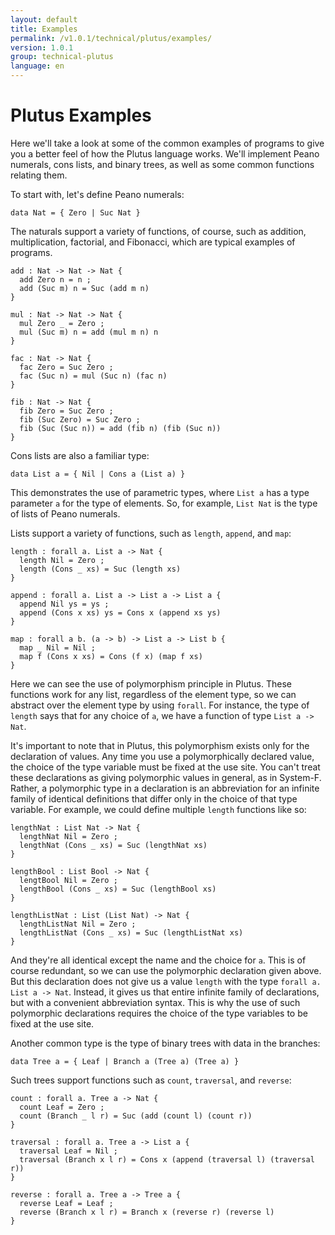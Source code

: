```yaml
---
layout: default
title: Examples
permalink: /v1.0.1/technical/plutus/examples/
version: 1.0.1
group: technical-plutus
language: en
---
```

<!-- Reviewed at 25dc86c0fd9741b2f1c59d3a594c48844bbc73f5 -->

# Plutus Examples

Here we'll take a look at some of the common examples of programs to give you a
better feel of how the Plutus language works. We'll implement Peano numerals,
cons lists, and binary trees, as well as some common functions relating them.

To start with, let's define Peano numerals:

    data Nat = { Zero | Suc Nat }

The naturals support a variety of functions, of course, such as addition,
multiplication, factorial, and Fibonacci, which are typical examples of
programs.

    add : Nat -> Nat -> Nat {
      add Zero n = n ;
      add (Suc m) n = Suc (add m n)
    }

    mul : Nat -> Nat -> Nat {
      mul Zero _ = Zero ;
      mul (Suc m) n = add (mul m n) n
    }

    fac : Nat -> Nat {
      fac Zero = Suc Zero ;
      fac (Suc n) = mul (Suc n) (fac n)
    }

    fib : Nat -> Nat {
      fib Zero = Suc Zero ;
      fib (Suc Zero) = Suc Zero ;
      fib (Suc (Suc n)) = add (fib n) (fib (Suc n))
    }

Cons lists are also a familiar type:

    data List a = { Nil | Cons a (List a) }

This demonstrates the use of parametric types, where `List a` has a type
parameter `a` for the type of elements. So, for example, `List Nat` is the type
of lists of Peano numerals.

Lists support a variety of functions, such as `length`, `append`, and `map`:

    length : forall a. List a -> Nat {
      length Nil = Zero ;
      length (Cons _ xs) = Suc (length xs)
    }

    append : forall a. List a -> List a -> List a {
      append Nil ys = ys ;
      append (Cons x xs) ys = Cons x (append xs ys)
    }

    map : forall a b. (a -> b) -> List a -> List b {
      map _ Nil = Nil ;
      map f (Cons x xs) = Cons (f x) (map f xs)
    }

Here we can see the use of polymorphism principle in Plutus. These functions
work for any list, regardless of the element type, so we can abstract over the
element type by using `forall`. For instance, the type of `length` says that for
any choice of `a`, we have a function of type `List a -> Nat`.

It's important to note that in Plutus, this polymorphism exists only for the
declaration of values. Any time you use a polymorphically declared value, the
choice of the type variable must be fixed at the use site. You can't treat these
declarations as giving polymorphic values in general, as in System-F. Rather, a
polymorphic type in a declaration is an abbreviation for an infinite family of
identical definitions that differ only in the choice of that type variable. For
example, we could define multiple `length` functions like so:

    lengthNat : List Nat -> Nat {
      lengthNat Nil = Zero ;
      lengthNat (Cons _ xs) = Suc (lengthNat xs)
    }

    lengthBool : List Bool -> Nat {
      lengtBool Nil = Zero ;
      lengthBool (Cons _ xs) = Suc (lengthBool xs)
    }

    lengthListNat : List (List Nat) -> Nat {
      lengthListNat Nil = Zero ;
      lengthListNat (Cons _ xs) = Suc (lengthListNat xs)
    }

And they're all identical except the name and the choice for `a`. This is of
course redundant, so we can use the polymorphic declaration given above. But
this declaration does not give us a value `length` with the type
`forall a. List a -> Nat`. Instead, it gives us that entire infinite family of
declarations, but with a convenient abbreviation syntax. This is why the use of
such polymorphic declarations requires the choice of the type variables to be
fixed at the use site.

Another common type is the type of binary trees with data in the branches:

    data Tree a = { Leaf | Branch a (Tree a) (Tree a) }

Such trees support functions such as `count`, `traversal`, and `reverse`:

    count : forall a. Tree a -> Nat {
      count Leaf = Zero ;
      count (Branch _ l r) = Suc (add (count l) (count r))
    }

    traversal : forall a. Tree a -> List a {
      traversal Leaf = Nil ;
      traversal (Branch x l r) = Cons x (append (traversal l) (traversal r))
    }

    reverse : forall a. Tree a -> Tree a {
      reverse Leaf = Leaf ;
      reverse (Branch x l r) = Branch x (reverse r) (reverse l)
    }
